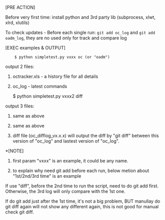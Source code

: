[PRE ACTION]

  Before very first time: install python and 3rd party lib (subprocess, xlwt, xlrd, xlutils)

  To check updates - Before each single run: `git add oc_log` and `git add oadm_log`, they are no used only for track and compare log

[EXEC examples & OUTPUT]


        $ python simpletest.py vxxx oc (or "oadm")

  output 2 files:

  1) octracker.xls - a history file for all details

  2) oc_log - latest commands


        $ python simpletest.py vxxx2 diff

  output 3 files:

  1) same as above

  2) same as above

  3) diff file (oc_difflog_vx.x.x) will output the diff by "git diff" between this version of "oc_log" and lastest version of "oc_log".

*[NOTE]

  1) first param "vxxx" is an example, it could be any name.

  2) to explain why need git add before each run, below metion about "1st/2nd/3rd time" is an example

  If use "diff", before the 2nd time to run the script, need to do git add first. Otherwise, the 3rd log will only compare with the 1st one.

  If do git add just after the 1st time, it's not a big problem, BUT manullay do git diff again will not show any different again, this is not good for manual check git diff.


